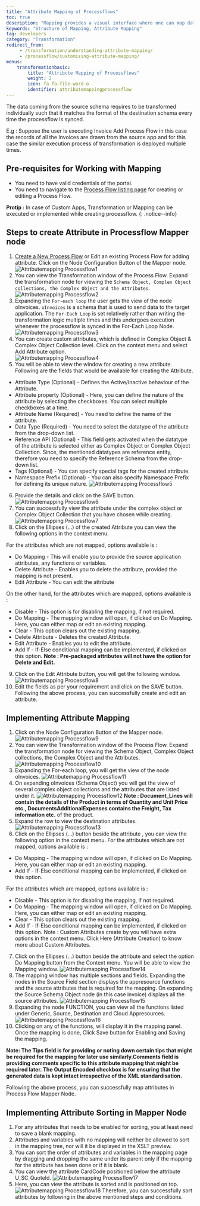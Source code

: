 ```yaml
---
title: "Attribute Mapping of Processflows"
toc: true
description: "Mapping provides a visual interface where one can map data coming from an API to another using our platform."
keywords: "Structure of Mapping, Attribute Mapping"
tag: developers
category: "Transformation"
redirect_from: 
     - /transformation/understanding-attribute-mapping/
     - /processflow/customising-attribute-mapping/
menus: 
    transformationbasic:
        title: "Attribute Mapping of Processflows"
        weight: 2
        icon: fa fa-file-word-o
        identifier: attributemappingprocessflow
---
```


The data coming from the source schema requires to be transformed individually such that it matches the format 
of the destination schema every time the processflow is synced.

E.g : Suppose the user is executing Invoice Add Process Flow in this case the records of all 
the Invoices are drawn from the source app and for this case the similar execution process
of transformation is deployed multiple times.

## Pre-requisites for Working with Mapping

* You need to have valid credentials of the portal.
* You need to navigate to the [Process Flow listing page](/processflow/processflow-listing-page/) for creating or editing a Process Flow.

**Protip :** In case of Custom Apps, Transformation or Mapping can be executed or implemented while creating processflow.
{: .notice--info}

## Steps to create Attribute in Processflow Mapper node

1.	[Create a New Process Flow](/getting%20started/create-your-first-processflow/) or Edit an existing Process Flow for adding attribute. 
Click on the Node Configuration Button of the Mapper node.       
![Attributemapping Processflow1](../../staticfiles/processflow/media/mapper/attributemapping-processflow1.png)
2. You can view the Transformation window of the Process Flow. Expand the transformation 
node for viewing the `Schema Object, Complex Object collections, the Complex Object and the Attributes`.
![Attributemapping Processflow2](../../staticfiles/processflow/media/mapper/attributemapping-processflow2.png)
3. Expanding the `For-each loop` the user gets the view of the node oInvoices. `oInvoices` is a schema
  that is used to send data to the target application. The `For-Each Loop` is set relatively rather than writing the transformation logic multiple times and
  this undergoes execution whenever the processflow is synced in the For-Each Loop Node.  
![Attributemapping Processflow3](../../staticfiles/processflow/media/mapper/attributemapping-processflow3.png)
4. You can create custom attributes, which is defined in Complex Object & Complex Object Collection level. 
Click on the context menu and select Add Attribute option.  
![Attributemapping Processflow4](../../staticfiles/processflow/media/mapper/attributemapping-processflow4.png)
5. You will be able to view the window for creating a new attribute. Following are the fields that would be available for creating the Attribute.
* Attribute Type (Optional) - Defines the Active/Inactive behaviour of the Attribute.
* Attribute property (Optional) - Here, you can define the nature of the attribute by selecting the checkboxes. You can select multiple checkboxes at a time.
* Attribute Name (Required) - You need to define the name of the attribute.
* Data Type (Required) - You need to select the datatype of the attribute from the drop-down list.
* Reference API (Optional) - This field gets activated when the datatype of the attribute is selected either as Complex Object or Complex Object Collection. Since, the mentioned datatypes are reference entity, therefore you need to specify the Reference Schema from the drop-down list.
* Tags (Optional) - You can specify special tags for the created attribute.
* Namespace Prefix (Optional) - You can also specify Namespace Prefix for defining its unique nature.
![Attributemapping Processflow5](../../staticfiles/processflow/media/mapper/attributemapping-processflow5.png)
6. Provide the details and click on the SAVE button.
![Attributemapping Processflow6](../../staticfiles/processflow/media/mapper/attributemapping-processflow6.png)
7. You can successfully view the attribute under the complex object or Complex Object Collection that you have chosen while creating.
![Attributemapping Processflow7](../../staticfiles/processflow/media/mapper/attributemapping-processflow7.png)
8.	Click on the Ellipses (...) of the created Attribute you can view the following options in the context menu. 

For the attributes which are not mapped, options available is :

- Do Mapping - This will enable you to provide the source application attributes, any functions or variables.  
- Delete Attribute - Enables you to delete the attribute, provided the mapping is not present. 
- Edit Attribute - You can edit the attribute

On the other hand, for the attributes which are mapped, options available is :

* Disable - This option is for disabling the mapping, if not required. 
* Do Mapping - The mapping window will open, if clicked on Do Mapping. Here, you can either map or edit an existing mapping. 
* Clear - This option clears out the existing mapping. 
* Delete Attribute - Deletes the created Attribute. 
* Edit Attribute - Enables you to edit the attribute.
* Add If - If-Else conditional mapping can be implemented, if clicked on this option. 
**Note : Pre-packaged attributes will not have the option for Delete and Edit.** 
9.	Click on the Edit Attribute button, you will get the following window.
![Attributemapping Processflow8](../../staticfiles/processflow/media/mapper/attributemapping-processflow8.png)
10. Edit the fields as per your requirement and click on the SAVE button.
Following the above process, you can successfully create and edit an attribute.

## Implementing Attribute Mapping

1.	Click on the Node Configuration Button of the Mapper node.
![Attributemapping Processflow9](../../staticfiles/processflow/media/mapper/attributemapping-processflow9.png) 
2.	You can view the Transformation window of the Process Flow. Expand the transformation node for viewing the Schema Object, Complex Object collections, the Complex Object and the Attributes.
![Attributemapping Processflow10](../../staticfiles/processflow/media/mapper/attributemapping-processflow10.png) 
3.	Expanding the For-each loop, you will get the view of the node oInvoices.
 ![Attributemapping Processflow11](../../staticfiles/processflow/media/mapper/attributemapping-processflow11.png)
4.	On expanding oInvoices (Schema Object) you will get the view of several complex object collections and the attributes that are listed under it. 
![Attributemapping Processflow12](../../staticfiles/processflow/media/mapper/attributemapping-processflow12.png) 
**Note : Document_Lines will contain the details of the Product in terms of Quantity 
and Unit Price etc., DocumentsAdditionalExpenses contains the Freight, Tax information etc.** of the product.
5.	Expand the row to view the destination attributes. 
![Attributemapping Processflow13](../../staticfiles/processflow/media/mapper/attributemapping-processflow13.png) 
6.	Click on the Ellipses (...) button beside the attribute , you can view the following option in the context menu. 
For the attributes which are not mapped, options available is :

-	Do Mapping - The mapping window will open, if clicked on Do Mapping. Here, you can either map or edit an existing mapping.
-	Add If - If-Else conditional mapping can be implemented, if clicked on this option.

For the attributes which are mapped, options available is :

*	Disable - This option is for disabling the mapping, if not required. 
*	Do Mapping - The mapping window will open, if clicked on Do Mapping. Here, you can either map or edit an existing mapping. 
*	Clear - This option clears out the existing mapping. 
*	Add If - If-Else conditional mapping can be implemented, if clicked on this option. 
Note : Custom Attributes create by you will have extra options in the context menu. Click Here (Attribute Creation) to know more about Custom Attributes.
7.	Click on the Ellipses (...) button beside the attribute and select the option Do Mapping button from the Context menu. You will be able to view the Mapping window.
 ![Attributemapping Processflow14](../../staticfiles/processflow/media/mapper/attributemapping-processflow14.png)
8.	 The mapping window has multiple sections and fields. Expanding the nodes in the Source Field section displays the appresource functions and the source attributes that is required for the mapping. On expanding the Source Schema Object node (in this case invoice) displays all the source attributes.
 ![Attributemapping Processflow15](../../staticfiles/processflow/media/mapper/attributemapping-processflow15.png)
9.	Expanding the node FUNCTION, you can view all the functions listed under Generic, Source, Destination and Cloud Appresources.
![Attributemapping Processflow16](../../staticfiles/processflow/media/mapper/attributemapping-processflow16.png) 
10.	Clicking on any of the functions, will display it in the mapping panel. Once the mapping is done, Click Save button for Enabling and Saving the mapping.

**Note: The Tips field is for providing or noting down certain tips that might be required for the mapping for 
later use similarly.Comments field is providing comments specific to this attribute mapping that might be 
required later. The Output Encoded checkbox is for ensuring that the generated data is kept intact irrespective 
of the XML standardisation.**

Following the above process, you can successfully map attributes in Process Flow Mapper Node.

## Implementing Attribute Sorting in Mapper Node

1.	For any attributes that needs to be enabled for sorting, you at least need to save a blank mapping.
2.	Attributes and variables with no mapping will neither be allowed to sort in the mapping tree, nor will it be displayed in the XSLT preview.
3.	You can sort the order of attributes and variables in the mapping page by dragging and dropping the same under its parent only if the mapping for the attribute has been done or if it is blank.
4.	You can view the attribute CardCode positioned below the attribute U_SC_QuoteId.
![Attributemapping Processflow17](../../staticfiles/processflow/media/mapper/attributemapping-processflow17.png)
5.	Here, you can view the attribute is sorted and is positioned on top.
![Attributemapping Processflow18](../../staticfiles/processflow/media/mapper/attributemapping-processflow18.png)
Therefore, you can successfully sort attributes by following in the above mentioned steps and conditions.

